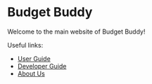 # Budget Buddy

Welcome to the main website of Budget Buddy!

Useful links:

* [User Guide](UserGuide.md)
* [Developer Guide](DeveloperGuide.md)
* [About Us](AboutUs.md)

